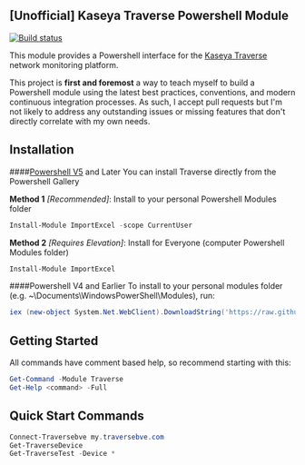 [Unofficial] Kaseya Traverse Powershell Module
-
[![Build status](https://ci.appveyor.com/api/projects/status/hyh1xb65ebiiovoi/branch/master?svg=true)](https://ci.appveyor.com/project/JustinGrote/traverse/branch/master)

This module provides a Powershell interface for the [Kaseya Traverse](http://traverse-monitoring.com) network monitoring platform.

This project is **first and foremost** a way to teach myself to build a Powershell module using the latest best practices, conventions, and modern continuous integration processes. As such, I accept pull requests but I'm not likely to address any outstanding issues or missing features that don't directly correlate with my own needs.

Installation
-
####[Powershell V5](https://www.microsoft.com/en-us/download/details.aspx?id=50395) and Later
You can install Traverse directly from the Powershell Gallery

**Method 1** *[Recommended]*: Install to your personal Powershell Modules folder
```powershell
Install-Module ImportExcel -scope CurrentUser
```
**Method 2** *[Requires Elevation]*: Install for Everyone (computer Powershell Modules folder)
```powershell
Install-Module ImportExcel
```
####Powershell V4 and Earlier
To install to your personal modules folder (e.g. ~\Documents\WindowsPowerShell\Modules), run:

```powershell
iex (new-object System.Net.WebClient).DownloadString('https://raw.github.com/dfinke/ImportExcel/master/Install.ps1')
```

Getting Started
-

All commands have comment based help, so recommend starting with this:
```powershell
Get-Command -Module Traverse
Get-Help <command> -Full
```

Quick Start Commands
-
```powershell
Connect-Traversebve my.traversebve.com
Get-TraverseDevice
Get-TraverseTest -Device *
```

